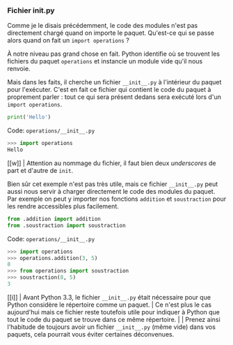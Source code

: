 ### Fichier __init__.py

Comme je le disais précédemment, le code des modules n'est pas directement chargé quand on importe le paquet.
Qu'est-ce qui se passe alors quand on fait un `import operations` ?

À notre niveau pas grand chose en fait. Python identifie où se trouvent les fichiers du paquet `operations` et instancie un module vide qu'il nous renvoie.

Mais dans les faits, il cherche un fichier `__init__.py` à l'intérieur du paquet pour l'exécuter.
C'est en fait ce fichier qui contient le code du paquet à proprement parler : tout ce qui sera présent dedans sera exécuté lors d'un `import operations`.

```python
print('Hello')
```
Code: `operations/__init__.py`

```python
>>> import operations
Hello
```

[[w]]
| Attention au nommage du fichier, il faut bien deux *underscores* de part et d'autre de `init`.

Bien sûr cet exemple n'est pas très utile, mais ce fichier `__init__.py` peut aussi nous servir à charger directement le code des modules du paquet.  
Par exemple on peut y importer nos fonctions `addition` et `soustraction` pour les rendre accessibles plus facilement.

```python
from .addition import addition
from .soustraction import soustraction
```
Code: `operations/__init__.py`

```python
>>> import operations
>>> operations.addition(3, 5)
8
>>> from operations import soustraction
>>> soustraction(8, 5)
3
```

[[i]]
| Avant Python 3.3, le fichier `__init__.py` était nécessaire pour que Python considère le répertoire comme un paquet.
| Ce n'est plus le cas aujourd'hui mais ce fichier reste toutefois utile pour indiquer à Python que tout le code du paquet se trouve dans ce même répertoire.
|
| Prenez ainsi l'habitude de toujours avoir un fichier `__init__.py` (même vide) dans vos paquets, cela pourrait vous éviter certaines déconvenues.
